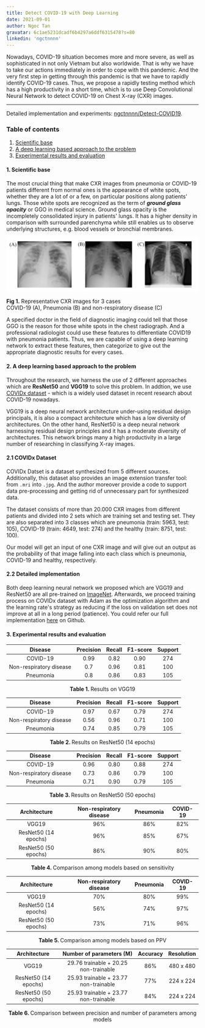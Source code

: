 ```yaml
---
title: Detect COVID-19 with Deep Learning
date: 2021-09-01
author: Ngoc Tan
gravatar: 6c1ae5231dcadf6b4297a6ddf6315478?s=80
linkedin: 'ngctnnnn'
---
```

Nowadays, COVID-19 situation becomes more and more severe, as well as sophisticated in not only Vietnam but also worldwide. That is why we have to take our actions immediately in order to cope with this pandemic. And the very first step in getting through this pandemic is that we have to rapidly identify COVID-19 cases. Thus, we propose a rapidly testing method which has a high productivity in a short time, which is to use Deep Convolutional Neural Network to detect COVID-19 on Chest X-ray (CXR) images.    

---

Detailed implementation and experiments: [ngctnnnn/Detect-COVID19](https://github.com/ngctnnnn/Detect-COVID19).

### Table of contents
1. [Scientific base](#1-scientific-base)
2. [A deep learning based approach to the problem](#2-a-deep-learning-based-approach-to-the-problem)
3. [Experimental results and evaluation](#3-experimental-results-and-evaluation)

#### 1. Scientific base
The most crucial thing that make CXR images from pneumonia or COVID-19 patients different from normal ones is the appearance of white spots, whether they are a lot of or a few, on particular positions along patients' lungs. Those white spots are recognized as the term of ***ground glass opacity*** or GGO in medical science. Ground glass opacity is the incompletely consolidated injury in patients' lungs. It has a higher density in comparison with surrounded parenchyma while still enables us to observe underlying structures, e.g. blood vessels or bronchial membranes.    

<p align="center">
  <img src="../public/covid+pneumonia+normal.png" alt="ground-glass-pattern image">
  <div algin ='center'>
  <figcaption><b>Fig 1.</b> Representative CXR images for 3 cases</figcaption>
  <figcaption>COVID-19 (A), Pneumonia (B) and non-respiratory disease (C)</figcaption>
  </div>
</p>

A specified doctor in the field of diagnostic imaging could tell that those GGO is the reason for those white spots in the chest radiograph. And a professional radiologist could use these features to differentiate COVID19 with pneumonia patients. Thus, we are capable of using a deep learning network to extract these features, then categorize to give out the appropriate diagnostic results for every cases. 

#### 2. A deep learning based approach to the problem
Throughout the research, we harness the use of 2 different approaches which are <b>ResNet50</b> and <b>VGG19</b> to solve this problem. In addtion, we use [COVIDx dataset](https://github.com/lindawangg/COVID-Net/blob/master/docs/COVIDx.md) - which is a widely used dataset in recent research about COVID-19 nowadays.     

VGG19 is a deep neural network architecture under-using residual design principals, it is also a compact architecture which has a low diversity of architectures. On the other hand, ResNet50 is a deep neural network harnessing residual design principles and it has a moderate diversity of architectures. This network brings many a high productivity in a large number of researching in classifying X-ray images.    
#### 2.1 COVIDx Dataset
COVIDx Datset is a dataset synthesized from 5 different sources. Additionally, this dataset also provides an image extension transfer tool: from `.mri` into `.jpg`. And the author moreover provide a code to support data pre-processing and getting rid of unnecessary part for synthesized data.    

The dataset consists of more than 20.000 CXR images from different patients and divided into 2 sets which are training set and testing set. They are also separated into 3 classes which are pneumonia (train: 5963, test: 105), COVID-19 (train: 4649, test: 274) and the healthy (train: 8751, test: 100).    

Our model will get an input of one CXR image and will give out an output as the probability of that image falling into each class which is pneumonia, COVID-19 and healthy, respectively.     

#### 2.2 Detailed implementation
Both deep learning neural network we proposed which are VGG19 and ResNet50 are all pre-trained on [ImageNet](https://www.image-net.org/). Afterwards, we proceed training process on COVIDx dataset with Adam as the optimization algorithm and the learning rate's strategy as reducing if the loss on validation set does not improve at all in a long period (patience). You could refer our full implementation [here](https://github.com/ngctnnnn/Detect-COVID19) on Github.     

#### 3. Experimental results and evaluation

| Disease | Precision | Recall | F1-score | Support |
|:--:|:--:|:--:|:--:|:--:|
| COVID-19 | 0.99 | 0.82 | 0.90 | 274  |
| Non-respiratory disease | 0.7 | 0.96 | 0.81 | 100 |
| Pneumonia | 0.8 | 0.86 | 0.83 | 105 |

<div align='center'><b>Table 1. </b>Results on VGG19</div>
		
| Disease | Precision | Recall | F1-score | Support |
|:--:|:--:|:--:|:--:|:--:|
| COVID-19 | 0.97 | 0.67 | 0.79 | 274 |
| Non-respiratory disease | 0.56 | 0.96 | 0.71 | 100 |
| Pneumonia | 0.74 | 0.85 | 0.79 | 105 |

<div align='center'><b>Table 2. </b>Results on ResNet50 (14 epochs)</div>

	
| Disease | Precision | Recall | F1-score | Support |
|:--:|:--:|:--:|:--:|:--:|
| COVID-19 |0.96 | 0.80 | 0.88 | 274 |
| Non-respiratory disease | 0.73 | 0.86 | 0.79 | 100|
| Pneumonia | 0.71 | 0.90 | 0.79 | 105 |
	
<div align='center'><b>Table 3. </b>Results on ResNet50 (50 epochs)</div>

| Architecture | Non-respiratory disease | Pneumonia | COVID-19 |
|:---:|:---:|:--:|:--:|
| VGG19 | 96\% | 86\% | 82\% |
| ResNet50 (14 epochs) |  96\% | 85\% | 67\% |
| ResNet50 (50 epochs) | 86\% | 90\% | 80\% |

<div align='center'><b>Table 4. </b>Comparison among models based on sensitivity</div>
	
	
| Architecture | Non-respiratory disease | Pneumonia | COVID-19 |
|:---:|:---:|:--:|:--:|
| VGG19 |70\% | 80\%| 99\% |
| ResNet50 (14 epochs) |  56\% | 74\% | 97\% |
| ResNet50 (50 epochs) | 73\% | 71\% | 96\% |

<div align='center'><b>Table 5. </b>Comparison among models based on PPV</div>

| Architecture | Number of parameters (M) | Accuracy | Resolution |
|:---:|:---:|:--:|:--:|
| VGG19 | 29.76 trainable + 20.25 non-trainable | 86% | 480 x 480 |
| ResNet50 (14 epochs) | 25.93 trainable + 23.77 non-trainable | 77% |224 x 224 |
| ResNet50 (50 epochs) | 25.93 trainable + 23.77 non-trainable | 84% | 224 x 224 |

<div align='center'><b>Table 6. </b>Comparison between precision and number of parameters among models</div>